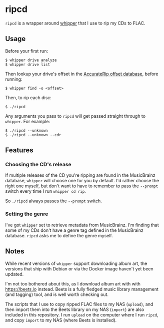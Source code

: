 ripcd
=====

`ripcd` is a wrapper around [whipper] that I use to rip my CDs to FLAC.

[whipper]: https://github.com/whipper-team/whipper

Usage
-----

Before your first run:

    $ whipper drive analyze
    $ whipper drive list

Then lookup your drive's offset in the [AccurateRip offset database], before running:

    $ whipper find -o <offset>

Then, to rip each disc:

    $ ./ripcd

Any arguments you pass to `ripcd` will get passed straight through to `whipper`. For example:

    $ ./ripcd --unknown
    $ ./ripcd --unknown --cdr

[AccurateRip offset database]: http://www.accuraterip.com/driveoffsets.htm

Features
--------

### Choosing the CD's release

If multiple releases of the CD you're ripping are found in the MusicBrainz database, `whipper` will choose one for you by default. I'd rather choose the right one myself, but don't want to have to remember to pass the `--prompt` switch every time I run `whipper cd rip`.

So `./ripcd` always passes the `--prompt` switch.

### Setting the genre

I've got `whipper` set to retrieve metadata from MusicBrainz. I'm finding that some of my CDs don't have a genre tag defined in the MusicBrainz database. `ripcd` asks me to define the genre myself.

Notes
-----

While recent versions of `whipper` support downloading album art, the versions that ship with Debian or via the Docker image haven't yet been updated.

I'm not too bothered about this, as I download album art with with https://beets.io instead. Beets is a fully fledged music library management (and tagging) tool, and is well worth checking out.

The scripts that I use to copy ripped FLAC files to my NAS (`upload`), and then import them into the Beets library on my NAS (`import`) are also included in this repository. I run `upload` on the computer where I run `ripcd`, and copy `import` to my NAS (where Beets is installed).
